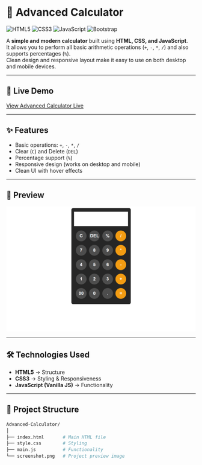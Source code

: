 # 🧮 Advanced Calculator

![HTML5](https://img.shields.io/badge/HTML5-E34F26?style=for-the-badge&logo=html5&logoColor=white)
![CSS3](https://img.shields.io/badge/CSS3-1572B6?style=for-the-badge&logo=css3&logoColor=white)
![JavaScript](https://img.shields.io/badge/JavaScript-F7DF1E?style=for-the-badge&logo=javascript&logoColor=black)
![Bootstrap](https://img.shields.io/badge/Bootstrap-7952B3?style=for-the-badge&logo=bootstrap&logoColor=white)

A **simple and modern calculator** built using **HTML, CSS, and JavaScript**.  
It allows you to perform all basic arithmetic operations (`+`, `-`, `*`, `/`) and also supports percentages (`%`).  
Clean design and responsive layout make it easy to use on both desktop and mobile devices.

---

## 🚀 Live Demo
[View Advanced Calculator Live](https://adelsaad99.github.io/Advanced-Calculator/)

---

## ✨ Features
- Basic operations: `+`, `-`, `*`, `/`
- Clear (`C`) and Delete (`DEL`)
- Percentage support (`%`)
- Responsive design (works on desktop and mobile)
- Clean UI with hover effects

---

## 📸 Preview
![Calculator Screenshot](./screenshot.png)  


---

## 🛠️ Technologies Used
- **HTML5** → Structure  
- **CSS3** → Styling & Responsiveness  
- **JavaScript (Vanilla JS)** → Functionality  
 

---

## 📂 Project Structure
```bash
Advanced-Calculator/
│
├── index.html       # Main HTML file
├── style.css        # Styling
├── main.js          # Functionality
└── screenshot.png   # Project preview image 
